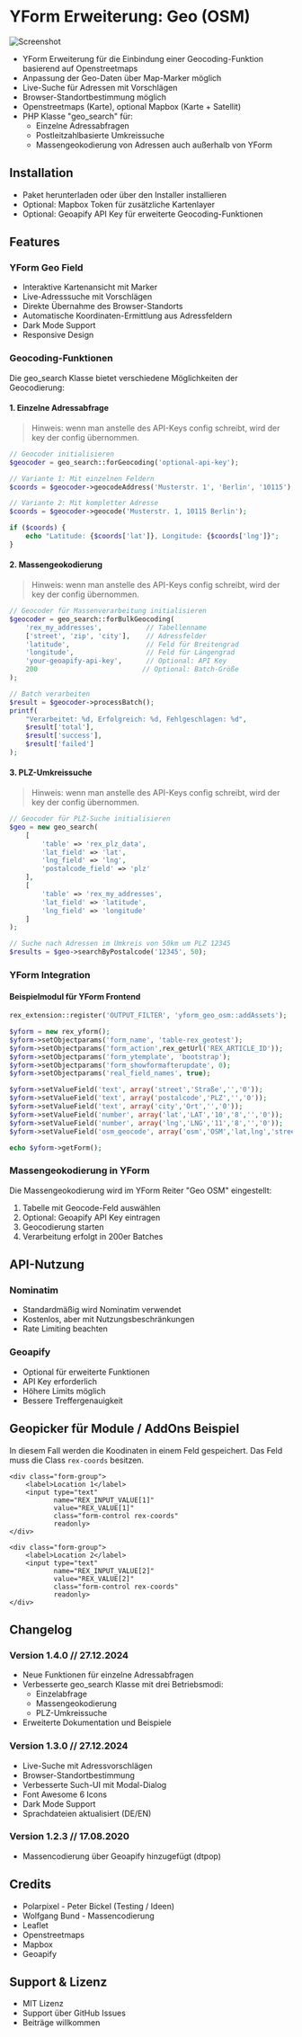 # YForm Erweiterung: Geo (OSM)

![Screenshot](https://raw.githubusercontent.com/FriendsOfREDAXO/yform_geo_osm/master/assets/preview.png)

* YForm Erweiterung für die Einbindung einer Geocoding-Funktion basierend auf Openstreetmaps
* Anpassung der Geo-Daten über Map-Marker möglich
* Live-Suche für Adressen mit Vorschlägen
* Browser-Standortbestimmung möglich
* Openstreetmaps (Karte), optional Mapbox (Karte + Satellit)
* PHP Klasse "geo_search" für:
  * Einzelne Adressabfragen
  * Postleitzahlbasierte Umkreissuche
  * Massengeokodierung von Adressen auch außerhalb von YForm

## Installation

* Paket herunterladen oder über den Installer installieren
* Optional: Mapbox Token für zusätzliche Kartenlayer
* Optional: Geoapify API Key für erweiterte Geocoding-Funktionen

## Features

### YForm Geo Field

* Interaktive Kartenansicht mit Marker
* Live-Adresssuche mit Vorschlägen
* Direkte Übernahme des Browser-Standorts
* Automatische Koordinaten-Ermittlung aus Adressfeldern
* Dark Mode Support
* Responsive Design

### Geocoding-Funktionen

Die geo_search Klasse bietet verschiedene Möglichkeiten der Geocodierung:

#### 1. Einzelne Adressabfrage

> Hinweis: wenn man anstelle des API-Keys config schreibt, wird der key der config übernommen. 

```php
// Geocoder initialisieren
$geocoder = geo_search::forGeocoding('optional-api-key');

// Variante 1: Mit einzelnen Feldern
$coords = $geocoder->geocodeAddress('Musterstr. 1', 'Berlin', '10115');

// Variante 2: Mit kompletter Adresse
$coords = $geocoder->geocode('Musterstr. 1, 10115 Berlin');

if ($coords) {
    echo "Latitude: {$coords['lat']}, Longitude: {$coords['lng']}";
}
```

#### 2. Massengeokodierung

> Hinweis: wenn man anstelle des API-Keys config schreibt, wird der key der config übernommen. 

```php
// Geocoder für Massenverarbeitung initialisieren
$geocoder = geo_search::forBulkGeocoding(
    'rex_my_addresses',           // Tabellenname
    ['street', 'zip', 'city'],    // Adressfelder
    'latitude',                   // Feld für Breitengrad
    'longitude',                  // Feld für Längengrad
    'your-geoapify-api-key',      // Optional: API Key
    200                          // Optional: Batch-Größe
);

// Batch verarbeiten
$result = $geocoder->processBatch();
printf(
    "Verarbeitet: %d, Erfolgreich: %d, Fehlgeschlagen: %d",
    $result['total'],
    $result['success'],
    $result['failed']
);
```

#### 3. PLZ-Umkreissuche

> Hinweis: wenn man anstelle des API-Keys config schreibt, wird der key der config übernommen. 

```php
// Geocoder für PLZ-Suche initialisieren
$geo = new geo_search(
    [
        'table' => 'rex_plz_data',
        'lat_field' => 'lat',
        'lng_field' => 'lng',
        'postalcode_field' => 'plz'
    ],
    [
        'table' => 'rex_my_addresses',
        'lat_field' => 'latitude',
        'lng_field' => 'longitude'
    ]
);

// Suche nach Adressen im Umkreis von 50km um PLZ 12345
$results = $geo->searchByPostalcode('12345', 50);
```

### YForm Integration

#### Beispielmodul für YForm Frontend
```php
rex_extension::register('OUTPUT_FILTER', 'yform_geo_osm::addAssets');

$yform = new rex_yform();
$yform->setObjectparams('form_name', 'table-rex_geotest');
$yform->setObjectparams('form_action',rex_getUrl('REX_ARTICLE_ID'));
$yform->setObjectparams('form_ytemplate', 'bootstrap');
$yform->setObjectparams('form_showformafterupdate', 0);
$yform->setObjectparams('real_field_names', true);

$yform->setValueField('text', array('street','Straße','','0'));
$yform->setValueField('text', array('postalcode','PLZ','','0'));
$yform->setValueField('text', array('city','Ort','','0'));
$yform->setValueField('number', array('lat','LAT','10','8','','0'));
$yform->setValueField('number', array('lng','LNG','11','8','','0'));
$yform->setValueField('osm_geocode', array('osm','OSM','lat,lng','street,postalcode,city','500'));

echo $yform->getForm();
```

### Massengeokodierung in YForm

Die Massengeokodierung wird im YForm Reiter "Geo OSM" eingestellt:

1. Tabelle mit Geocode-Feld auswählen
2. Optional: Geoapify API Key eintragen 
3. Geocodierung starten
4. Verarbeitung erfolgt in 200er Batches

## API-Nutzung

### Nominatim
- Standardmäßig wird Nominatim verwendet
- Kostenlos, aber mit Nutzungsbeschränkungen
- Rate Limiting beachten

### Geoapify
- Optional für erweiterte Funktionen
- API Key erforderlich
- Höhere Limits möglich
- Bessere Treffergenauigkeit

## Geopicker für Module / AddOns Beispiel 

In diesem Fall werden die Koodinaten in einem Feld gespeichert. Das Feld muss die Class `rex-coords` besitzen. 

```
<div class="form-group">
    <label>Location 1</label>
    <input type="text" 
           name="REX_INPUT_VALUE[1]" 
           value="REX_VALUE[1]" 
           class="form-control rex-coords"
           readonly>
</div>

<div class="form-group">
    <label>Location 2</label>
    <input type="text" 
           name="REX_INPUT_VALUE[2]" 
           value="REX_VALUE[2]" 
           class="form-control rex-coords"
           readonly>
</div>
```

## Changelog

### Version 1.4.0 // 27.12.2024

* Neue Funktionen für einzelne Adressabfragen
* Verbesserte geo_search Klasse mit drei Betriebsmodi:
  * Einzelabfrage
  * Massengeokodierung
  * PLZ-Umkreissuche
* Erweiterte Dokumentation und Beispiele

### Version 1.3.0 // 27.12.2024

* Live-Suche mit Adressvorschlägen
* Browser-Standortbestimmung
* Verbesserte Such-UI mit Modal-Dialog
* Font Awesome 6 Icons
* Dark Mode Support
* Sprachdateien aktualisiert (DE/EN)

### Version 1.2.3 // 17.08.2020 

* Massencodierung über Geoapify hinzugefügt (dtpop)



## Credits

* Polarpixel - Peter Bickel (Testing / Ideen)
* Wolfgang Bund - Massencodierung
* Leaflet
* Openstreetmaps
* Mapbox
* Geoapify

## Support & Lizenz

* MIT Lizenz
* Support über GitHub Issues
* Beiträge willkommen
